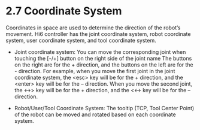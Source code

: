 # 2.7 Coordinate System

Coordinates in space are used to determine the direction of the robot’s movement. Hi6 controller has the joint coordinate system, robot coordinate system, user coordinate system, and tool coordinate system.

* Joint coordinate system: You can move the corresponding joint when touching the \[-/+\] button on the right side of the joint name The buttons on the right are for the + direction, and the buttons on the left are for the - direction. For example, when you move the first joint in the joint coordinate system, the &lt;esc&gt; key will be for the + direction, and the &lt;enter&gt; key will be for the – direction. When you move the second joint, the &lt;→&gt; key will be for the + direction, and the &lt;←&gt; key will be for the – direction.



* Robot/User/Tool Coordinate System: The tooltip \(TCP, Tool Center Point\) of the robot can be moved and rotated based on each coordinate system.





